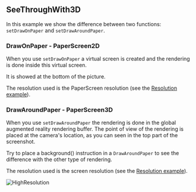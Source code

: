 ## SeeThroughWith3D

In this example we show the difference between two functions: `setDrawOnPaper`
and `setDrawAroundPaper`.

### DrawOnPaper - PaperScreen2D

When you use `setDrawOnPaper` a virtual screen is created and the
rendering is done inside this virtual screen.

It is showed at the bottom of the picture.

The resolution used is the PaperScreen resolution (see the [Resolution example](https://github.com/potioc/Papart-examples/tree/master/papart-examples/Camera/RenderingQuality)).


### DrawAroundPaper - PaperScreen3D

When you use `setDrawAroundPaper` the rendering is done in the
global augmented reality rendering buffer. The point of view of the
rendering is placed at the camera's location, as you can seen in the top
part of the screenshot.

Try to place a background()
instruction in a `DrawAroundPaper` to see the difference with the other
type of rendering.

The resolution used is the screen resolution (see the [Resolution example](https://github.com/potioc/Papart-examples/tree/master/papart-examples/Camera/RenderingQuality)).


![HighResolution](https://github.com/potioc/Papart-examples/blob/master/papart-examples/Camera/SeeThroughWith3DObject/screenshot.png "Screenshot 2D and 3D rendering.")
